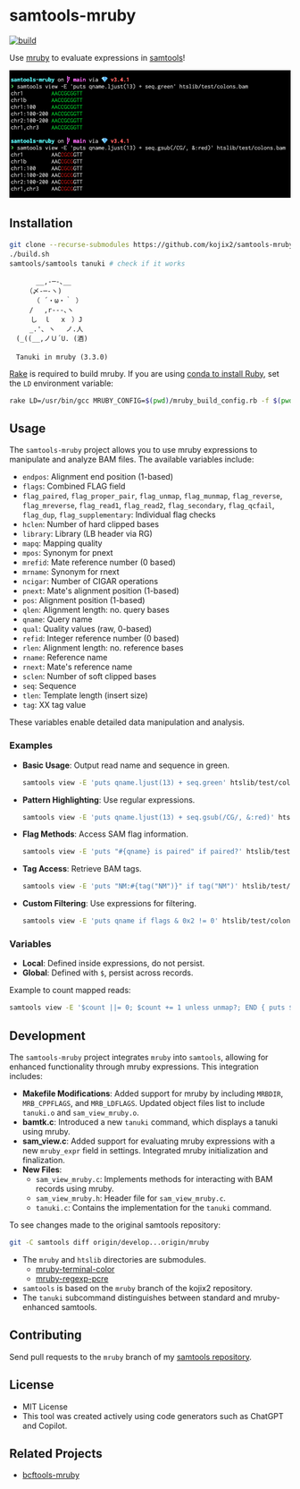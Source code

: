 # samtools-mruby

[![build](https://github.com/kojix2/samtools-mruby/actions/workflows/build.yml/badge.svg)](https://github.com/kojix2/samtools-mruby/actions/workflows/build.yml)

Use [mruby](https://github.com/mruby/mruby) to evaluate expressions in [samtools](https://github.com/samtools/samtools)!

![screenshot](https://raw.githubusercontent.com/kojix2/samtools-mruby/screenshot/screenshot-01.png)

## Installation

```sh
git clone --recurse-submodules https://github.com/kojix2/samtools-mruby
./build.sh
samtools/samtools tanuki # check if it works
```

```
　　　　__,-─-､__
　　　（〆-─-ヽ)
　　　 （ ´・ω・｀ ）
　　　/ 　,r‐‐‐､ヽ
　 　 し　ｌ　 x　）J
　　　_.'､ ヽ　 ノ.人
　(_((__,ノＵ´U. (酒)

　Tanuki in mruby (3.3.0)
```

[Rake](https://github.com/ruby/rake) is required to build mruby.
If you are using [conda to install Ruby](https://dev.to/kojix2/using-ruby-with-conda-1hn), set the `LD` environment variable:

```sh
rake LD=/usr/bin/gcc MRUBY_CONFIG=$(pwd)/mruby_build_config.rb -f $(pwd)/mruby/Rakefile
```

## Usage

The `samtools-mruby` project allows you to use mruby expressions to manipulate and analyze BAM files. The available variables include:

- `endpos`: Alignment end position (1-based)
- `flags`: Combined FLAG field
- `flag_paired`, `flag_proper_pair`, `flag_unmap`, `flag_munmap`, `flag_reverse`, `flag_mreverse`, `flag_read1`, `flag_read2`, `flag_secondary`, `flag_qcfail`, `flag_dup`, `flag_supplementary`: Individual flag checks
- `hclen`: Number of hard clipped bases
- `library`: Library (LB header via RG)
- `mapq`: Mapping quality
- `mpos`: Synonym for pnext
- `mrefid`: Mate reference number (0 based)
- `mrname`: Synonym for rnext
- `ncigar`: Number of CIGAR operations
- `pnext`: Mate's alignment position (1-based)
- `pos`: Alignment position (1-based)
- `qlen`: Alignment length: no. query bases
- `qname`: Query name
- `qual`: Quality values (raw, 0-based)
- `refid`: Integer reference number (0 based)
- `rlen`: Alignment length: no. reference bases
- `rname`: Reference name
- `rnext`: Mate's reference name
- `sclen`: Number of soft clipped bases
- `seq`: Sequence
- `tlen`: Template length (insert size)
- `tag`: XX tag value

These variables enable detailed data manipulation and analysis.

### Examples

- **Basic Usage**: Output read name and sequence in green.

  ```sh
  samtools view -E 'puts qname.ljust(13) + seq.green' htslib/test/colons.bam
  ```

- **Pattern Highlighting**: Use regular expressions.

  ```sh
  samtools view -E 'puts qname.ljust(13) + seq.gsub(/CG/, &:red)' htslib/test/colons.bam
  ```

- **Flag Methods**: Access SAM flag information.

  ```sh
  samtools view -E 'puts "#{qname} is paired" if paired?' htslib/test/colons.bam
  ```

- **Tag Access**: Retrieve BAM tags.

  ```sh
  samtools view -E 'puts "NM:#{tag("NM")}" if tag("NM")' htslib/test/colons.bam
  ```

- **Custom Filtering**: Use expressions for filtering.
  ```sh
  samtools view -E 'puts qname if flags & 0x2 != 0' htslib/test/colons.bam
  ```

### Variables

- **Local**: Defined inside expressions, do not persist.
- **Global**: Defined with `$`, persist across records.

Example to count mapped reads:

```sh
samtools view -E '$count ||= 0; $count += 1 unless unmap?; END { puts $count }' htslib/test/colons.bam
```

## Development

The `samtools-mruby` project integrates `mruby` into `samtools`, allowing for enhanced functionality through mruby expressions. This integration includes:

- **Makefile Modifications**: Added support for mruby by including `MRBDIR`, `MRB_CPPFLAGS`, and `MRB_LDFLAGS`. Updated object files list to include `tanuki.o` and `sam_view_mruby.o`.
- **bamtk.c**: Introduced a new `tanuki` command, which displays a tanuki using mruby.
- **sam_view.c**: Added support for evaluating mruby expressions with a new `mruby_expr` field in settings. Integrated mruby initialization and finalization.
- **New Files**:
  - `sam_view_mruby.c`: Implements methods for interacting with BAM records using mruby.
  - `sam_view_mruby.h`: Header file for `sam_view_mruby.c`.
  - `tanuki.c`: Contains the implementation for the `tanuki` command.

To see changes made to the original samtools repository:

```sh
git -C samtools diff origin/develop...origin/mruby
```

- The `mruby` and `htslib` directories are submodules.
  - [mruby-terminal-color](https://github.com/buty4649/mruby-terminal-color)
  - [mruby-regexp-pcre](https://github.com/iij/mruby-regexp-pcre)
- `samtools` is based on the `mruby` branch of the kojix2 repository.
- The `tanuki` subcommand distinguishes between standard and mruby-enhanced samtools.

## Contributing

Send pull requests to the `mruby` branch of my [samtools repository](https://github.com/kojix2/samtools).

## License

- MIT License
- This tool was created actively using code generators such as ChatGPT and Copilot.

## Related Projects

- [bcftools-mruby](https://github.com/kojix2/bcftools-mruby)
